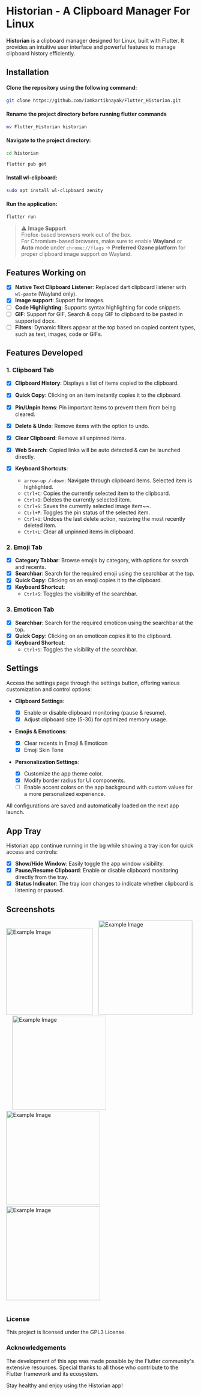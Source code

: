 # Historian - A Clipboard Manager For Linux

**Historian** is a clipboard manager designed for Linux, built with Flutter. It provides an intuitive user interface and powerful features to manage clipboard history efficiently.

## Installation

#### Clone the repository using the following command:

```bash
git clone https://github.com/iamkartiknayak/Flutter_Historian.git
```

#### Rename the project directory before running flutter commands

```bash
mv Flutter_Historian historian
```

#### Navigate to the project directory:

```bash
cd historian
```

```bash
flutter pub get
```

#### Install wl-clipboard:

```bash
sudo apt install wl-clipboard zenity
```

#### Run the application:

```bash
flutter run
```


> ⚠️ **Image Support**  
> Firefox-based browsers work out of the box.  
> For Chromium-based browsers, make sure to enable **Wayland** or **Auto** mode under `chrome://flags` → **Preferred Ozone platform** for proper clipboard image support on Wayland.

## Features Working on

- [x] **Native Text Clipboard Listener**: Replaced dart clipboard listener with `wl-paste` (Wayland only).
- [x] **Image support**: Support for images.
- [ ] **Code Highlighting**: Supports syntax highlighting for code snippets.
- [ ] **GIF**: Support for GIF, Search & copy GIF to clipboard to be pasted in supported docx.
- [ ] **Filters**: Dynamic filters appear at the top based on copied content types, such as text, images, code or GIFs.

## Features Developed

### 1. Clipboard Tab

- [x] **Clipboard History**: Displays a list of items copied to the clipboard.
- [x] **Quick Copy**: Clicking on an item instantly copies it to the clipboard.
- [x] **Pin/Unpin Items**: Pin important items to prevent them from being cleared.
- [x] **Delete & Undo**: Remove items with the option to undo.
- [x] **Clear Clipboard**: Remove all unpinned items.
- [x] **Web Search**: Copied links will be auto detected & can be launched directly.

- [x] **Keyboard Shortcuts**:
  - `arrow-up /-down`: Navigate through clipboard items. Selected item is highlighted.
  - `Ctrl+C`: Copies the currently selected item to the clipboard.
  - `Ctrl+D`: Deletes the currently selected item.
  - `Ctrl+S`: Saves the currently selected image item~~.
  - `Ctrl+P`: Toggles the pin status of the selected item.
  - `Ctrl+U`: Undoes the last delete action, restoring the most recently deleted item.
  - `Ctrl+L`: Clear all unpinned items in clipboard.

### 2. Emoji Tab

- [x] **Category Tabbar**: Browse emojis by category, with options for search and recents.
- [x] **Searchbar**: Search for the required emoji using the searchbar at the top.
- [x] **Quick Copy**: Clicking on an emoji copies it to the clipboard.
- [x] **Keyboard Shortcut**:
  - `Ctrl+S`: Toggles the visibility of the searchbar.

### 3. Emoticon Tab

- [x] **Searchbar**: Search for the required emoticon using the searchbar at the top.
- [x] **Quick Copy**: Clicking on an emoticon copies it to the clipboard.
- [x] **Keyboard Shortcut**:
  - `Ctrl+S`: Toggles the visibility of the searchbar.

## Settings

Access the settings page through the settings button, offering various customization and control options:

- **Clipboard Settings**:

  - [x] Enable or disable clipboard monitoring (pause & resume).
  - [x] Adjust clipboard size (5-30) for optimized memory usage.

- **Emojis & Emoticons**:

  - [x] Clear recents in Emoji & Emoticon
  - [x] Emoji Skin Tone

- **Personalization Settings**:
  - [x] Customize the app theme color.
  - [x] Modify border radius for UI components.
  - [ ] Enable accent colors on the app background with custom values for a more personalized experience.

All configurations are saved and automatically loaded on the next app launch.

## App Tray

Historian app continue running in the bg while showing a tray icon for quick access and controls:

- [x] **Show/Hide Window**: Easily toggle the app window visibility.
- [x] **Pause/Resume Clipboard**: Enable or disable clipboard monitoring directly from the tray.
- [x] **Status Indicator**: The tray icon changes to indicate whether clipboard is listening or paused.

## Screenshots

<img src="./screenshots/0.png" alt="Example Image" width="230">&nbsp;&nbsp;&nbsp;
<img src="./screenshots/1.png" alt="Example Image" width="250">&nbsp;&nbsp;&nbsp;
<img src="./screenshots/2.png" alt="Example Image" width="250">&nbsp;&nbsp;&nbsp;
<img src="./screenshots/3.png" alt="Example Image" width="250">&nbsp;&nbsp;&nbsp;
<img src="./screenshots/4.png" alt="Example Image" width="250"><br><br>

### License

This project is licensed under the GPL3 License.

### Acknowledgements

The development of this app was made possible by the Flutter community's extensive resources. Special thanks to all those who contribute to the Flutter framework and its ecosystem.

Stay healthy and enjoy using the Historian app!
